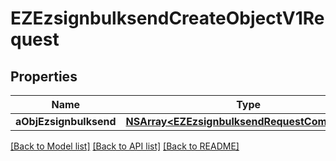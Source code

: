# EZEzsignbulksendCreateObjectV1Request

## Properties
Name | Type | Description | Notes
------------ | ------------- | ------------- | -------------
**aObjEzsignbulksend** | [**NSArray&lt;EZEzsignbulksendRequestCompound&gt;***](EZEzsignbulksendRequestCompound.md) |  | 

[[Back to Model list]](../README.md#documentation-for-models) [[Back to API list]](../README.md#documentation-for-api-endpoints) [[Back to README]](../README.md)


